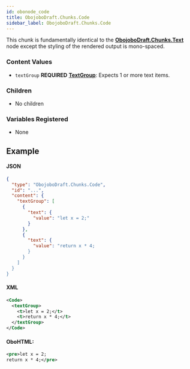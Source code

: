 ```yaml
---
id: obonode_code
title: ObojoboDraft.Chunks.Code
sidebar_label: ObojoboDraft.Chunks.Code
---
```


This chunk is fundamentally identical to the **[ObojoboDraft.Chunks.Text](obonode_text.md)** node except the styling of the rendered output is mono-spaced.

### Content Values

* `textGroup` **REQUIRED** **[TextGroup](content_textgroup.md)**: Expects 1 or more text items.

### Children

* No children

### Variables Registered

* None

## Example

#### JSON

```json
{
  "type": "ObojoboDraft.Chunks.Code",
  "id": "...",
  "content": {
    "textGroup": [
      {
        "text": {
          "value": "let x = 2;"
        }
      },
      {
        "text": {
          "value": "return x * 4;
        }
      }
    ]
  }
}
```

#### XML

```xml
<Code>
  <textGroup>
    <t>let x = 2;</t>
    <t>return x * 4;</t>
  </textGroup>
</Code>
```

#### OboHTML:

```xml
<pre>let x = 2;
return x * 4;</pre>
```
